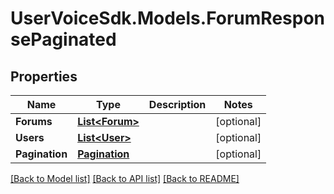 # UserVoiceSdk.Models.ForumResponsePaginated
## Properties

Name | Type | Description | Notes
------------ | ------------- | ------------- | -------------
**Forums** | [**List&lt;Forum&gt;**](Forum.md) |  | [optional] 
**Users** | [**List&lt;User&gt;**](User.md) |  | [optional] 
**Pagination** | [**Pagination**](Pagination.md) |  | [optional] 

[[Back to Model list]](../README.md#documentation-for-models) [[Back to API list]](../README.md#documentation-for-api-endpoints) [[Back to README]](../README.md)

